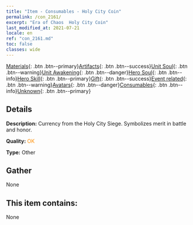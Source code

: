 ```yaml
---
title: "Item - Consumables - Holy City Coin"
permalink: /con_2161/
excerpt: "Era of Chaos  Holy City Coin"
last_modified_at: 2021-07-21
locale: en
ref: "con_2161.md"
toc: false
classes: wide
---
```

 [Materials](/Items/){: .btn .btn--primary}[Artifacts](/Items/Artifacts/){: .btn .btn--success}[Unit Soul](/Items/UnitSoul/){: .btn .btn--warning}[Unit Awakening](/Items/UnitAwakening/){: .btn .btn--danger}[Hero Soul](/Items/HeroSoul/){: .btn .btn--info}[Hero Skill](/Items/HeroSkill/){: .btn .btn--primary}[Gift](/Items/Gift/){: .btn .btn--success}[Event related](/Items/Events/){: .btn .btn--warning}[Avatars](/Items/Avatars/){: .btn .btn--danger}[Consumables](/Items/Consumables/){: .btn .btn--info}[Unknown](/Items/Unknown/){: .btn .btn--primary}

## Details
 **Description:** Currency from the Holy City Siege. Symbolizes merit in battle and honor.

 **Quality:** <span style="color: #FF8C00">OK</span>

 **Type:** Other

## Gather

  None

## This item contains:

  None

